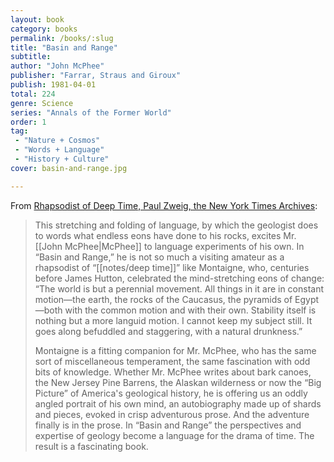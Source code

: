 ```yaml
---
layout: book
category: books
permalink: /books/:slug
title: "Basin and Range"
subtitle: 
author: "John McPhee"
publisher: "Farrar, Straus and Giroux"
publish: 1981-04-01
total: 224
genre: Science
series: "Annals of the Former World"
order: 1
tag:
 - "Nature + Cosmos"
 - "Words + Language"
 - "History + Culture"
cover: basin-and-range.jpg

---
```


From [Rhapsodist of Deep Time, Paul Zweig, the New York Times Archives](https://www.nytimes.com/1981/05/17/books/rhapsodist-of-deep-time.html):

> This stretching and folding of language, by which the geologist does to words what endless eons have done to his rocks, excites Mr. [[John McPhee|McPhee]] to language experiments of his own. In “Basin and Range,” he is not so much a visiting amateur as a rhapsodist of “[[notes/deep time]]” like Montaigne, who, centuries before James Hutton, celebrated the mind-stretching eons of change: “The world is but a perennial movement. All things in it are in constant motion—the earth, the rocks of the Caucasus, the pyramids of Egypt—both with the common motion and with their own. Stability itself is nothing but a more languid motion. I cannot keep my subject still. It goes along befuddled and staggering, with a natural drunkness.”
> 
> Montaigne is a fitting companion for Mr. McPhee, who has the same sort of miscellaneous temperament, the same fascination with odd bits of knowledge. Whether Mr. McPhee writes about bark canoes, the New Jersey Pine Barrens, the Alaskan wilderness or now the “Big Picture” of America's geological history, he is offering us an oddly angled portrait of his own mind, an autobiography made up of shards and pieces, evoked in crisp adventurous prose. And the adventure finally is in the prose. In “Basin and Range” the perspectives and expertise of geology become a language for the drama of time. The result is a fascinating book.